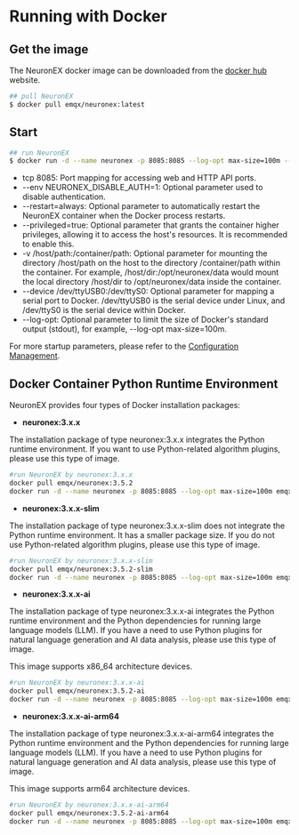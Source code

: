 # Running with Docker

## Get the image

The NeuronEX docker image can be downloaded from the [docker hub](https://hub.docker.com/r/emqx/neuronex/tags) website.

```bash
## pull NeuronEX
$ docker pull emqx/neuronex:latest
```

## Start

```bash
## run NeuronEX
$ docker run -d --name neuronex -p 8085:8085 --log-opt max-size=100m --privileged=true emqx/neuronex:latest
```

* tcp 8085: Port mapping for accessing web and HTTP API ports.
* --env NEURONEX_DISABLE_AUTH=1: Optional parameter used to disable authentication.
* --restart=always: Optional parameter to automatically restart the NeuronEX container when the Docker process restarts.
* --privileged=true: Optional parameter that grants the container higher privileges, allowing it to access the host's resources. It is recommended to enable this.
* -v /host/path:/container/path: Optional parameter for mounting the directory /host/path on the host to the directory /container/path within the container. For example, /host/dir:/opt/neuronex/data would mount the local directory /host/dir to /opt/neuronex/data inside the container.
* --device /dev/ttyUSB0:/dev/ttyS0: Optional parameter for mapping a serial port to Docker. /dev/ttyUSB0 is the serial device under Linux, and /dev/ttyS0 is the serial device within Docker.
* --log-opt: Optional parameter to limit the size of Docker's standard output (stdout), for example, --log-opt max-size=100m.

For more startup parameters, please refer to the [Configuration Management](../admin/conf-management.md).

## Docker Container Python Runtime Environment

NeuronEX provides four types of Docker installation packages:

- **neuronex:3.x.x**

The installation package of type neuronex:3.x.x integrates the Python runtime environment. If you want to use Python-related algorithm plugins, please use this type of image.

```bash
#run NeuronEX by neuronex:3.x.x
docker pull emqx/neuronex:3.5.2
docker run -d --name neuronex -p 8085:8085 --log-opt max-size=100m emqx/neuronex:3.5.2
```

- **neuronex:3.x.x-slim**

The installation package of type neuronex:3.x.x-slim does not integrate the Python runtime environment. It has a smaller package size. If you do not use Python-related algorithm plugins, please use this type of image.

```bash
#run NeuronEX by neuronex:3.x.x-slim
docker pull emqx/neuronex:3.5.2-slim
docker run -d --name neuronex -p 8085:8085 --log-opt max-size=100m emqx/neuronex:3.5.2-slim
```

- **neuronex:3.x.x-ai**

The installation package of type neuronex:3.x.x-ai integrates the Python runtime environment and the Python dependencies for running large language models (LLM). If you have a need to use Python plugins for natural language generation and AI data analysis, please use this type of image.

This image supports x86_64 architecture devices.

```bash
#run NeuronEX by neuronex:3.x.x-ai
docker pull emqx/neuronex:3.5.2-ai
docker run -d --name neuronex -p 8085:8085 --log-opt max-size=100m emqx/neuronex:3.5.2-ai
```

- **neuronex:3.x.x-ai-arm64**   

The installation package of type neuronex:3.x.x-ai-arm64 integrates the Python runtime environment and the Python dependencies for running large language models (LLM). If you have a need to use Python plugins for natural language generation and AI data analysis, please use this type of image.

This image supports arm64 architecture devices.

```bash
#run NeuronEX by neuronex:3.x.x-ai-arm64
docker pull emqx/neuronex:3.5.2-ai-arm64
docker run -d --name neuronex -p 8085:8085 --log-opt max-size=100m emqx/neuronex:3.5.2-ai-arm64
```
